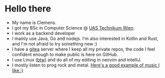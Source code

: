 # Hello there

- My name is Clemens.
- I got my BSc in Computer Science @ [UAS Technikum Wien](https://www.technikum-wien.at/en/).
- I work as a backend developer
- I mainly use Java, Go and nodejs. I'm also interested in Kotlin and Rust, and I'm not afraid to try something new :)
- I have a [gitea](https://gitea.io/en-us/) server where I keep all my private repos, the code I feel confident enough to make public is here on GitHub.
- I use Linux ([btw](https://archlinux.org/)) and do all of my editing in neovim and intelliJ.
- I mostly listen to prog rock and metal. [Here's a good example of music I like :)](https://www.youtube.com/watch?v=DrDM6V08wcE)
